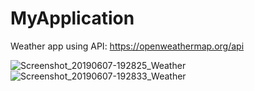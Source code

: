 # MyApplication

Weather app using API: https://openweathermap.org/api

![Screenshot_20190607-192825_Weather](https://user-images.githubusercontent.com/28218767/59112541-a6350580-895c-11e9-89a4-fa989e05f5d0.jpg)
![Screenshot_20190607-192833_Weather](https://user-images.githubusercontent.com/28218767/59112540-a6350580-895c-11e9-8d48-c8e34fdfefa5.jpg)
